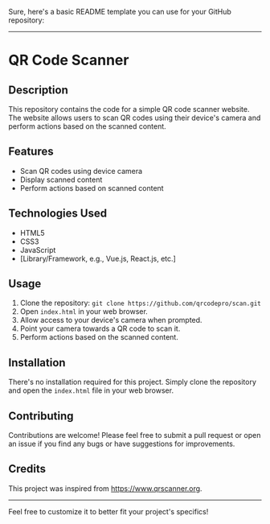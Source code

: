 Sure, here's a basic README template you can use for your GitHub repository:

---

# QR Code Scanner 

## Description
This repository contains the code for a simple QR code scanner website. The website allows users to scan QR codes using their device's camera and perform actions based on the scanned content.

## Features
- Scan QR codes using device camera
- Display scanned content
- Perform actions based on scanned content

## Technologies Used
- HTML5
- CSS3
- JavaScript
- [Library/Framework, e.g., Vue.js, React.js, etc.]

## Usage
1. Clone the repository: `git clone https://github.com/qrcodepro/scan.git`
2. Open `index.html` in your web browser.
3. Allow access to your device's camera when prompted.
4. Point your camera towards a QR code to scan it.
5. Perform actions based on the scanned content.

## Installation
There's no installation required for this project. Simply clone the repository and open the `index.html` file in your web browser.

## Contributing
Contributions are welcome! Please feel free to submit a pull request or open an issue if you find any bugs or have suggestions for improvements.

## Credits
This project was inspired from https://www.qrscanner.org.

---

Feel free to customize it to better fit your project's specifics!

